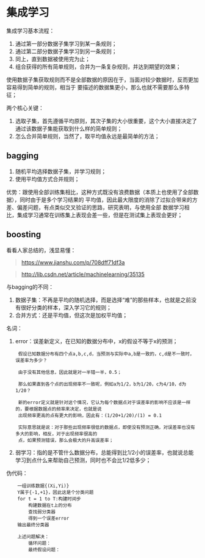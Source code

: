 # 集成学习
集成学习基本流程：
1. 通过第一部分数据子集学习到某一条规则；
2. 通过第二部分数据子集学习到另一条规则；
3. 同上，直到数据被使用完为止；
4. 组合获得的所有简单规则，合并为一条复杂规则，并达到期望的效果；

使用数据子集获取规则而不是全部数据的原因在于，当面对较少数据时，反而更加容易得到简单的规则，相当于
要描述的数据集更小，那么也就不需要那么多特征；

两个核心关键：
1. 选取子集，首先遵循平均原则，其次子集的大小很重要，这个大小直接决定了通过该数据子集能获取到什么样的简单规则；
2. 怎么合并简单规则，当然了，取平均值永远是最简单的方法；

## bagging
1. 随机平均选择数据子集，并学习规则；
2. 使用平均值方式合并规则；

优势：跟使用全部训练集相比，这种方式既没有浪费数据（本质上也使用了全部数据），同时由于是多个学习结果的
平均值，因此最大限度的消除了过拟合带来的方差、偏差问题，有点类似交叉验证的思路，研究表明，与使用全部
数据学习相比，集成学习通常在训练集上表现会差一些，但是在测试集上表现会更好；

## boosting
看看人家总结的，浅显易懂：
> https://www.jianshu.com/p/708dff71df3a

> http://lib.csdn.net/article/machinelearning/35135

与bagging的不同：
1. 数据子集：不再是平均的随机选择，而是选择“难”的那些样本，也就是之前没有很好分类的样本，深入学习它的规则；
2. 合并方式：还是平均值，但这次是加权平均值；

名词：
1. error：误差新定义，在已知的数据分布中，x的假设不等于x的预测；

        假设已知数据分布有四个点a,b,c,d，当预测与实际中a,b是一致的，c,d是不一致时，误差率为多少？

        由于没有其他信息，因此就是对一半错一半，0.5；

        那么如果直到各个点的出现频率不一致呢，例如a为1/2，b为1/20，c为4/10，d为1/20？

        新的error定义就是针对这个情况，它认为每个数据点对于误差率的影响不应该是一样的，要根据数据点的频率来决定，也就是说
        出现频率更高的点有更大的影响，因此有：(1/20+1/20)/(1) = 0.1

        实际意思就是说：对于那些出现频率很低的数据点，即使没有预测正确，对误差率也没有多大的影响，相反，对于出现频率很高的
        点，如果预测错误，那么会极大的升高误差率；

2. 弱学习：指的是不管什么数据分布，总能得到比1/2小的误差率，也就说总能学习到点什么来帮助自己预测，同时也不会比1/2低多少；

伪代码：
        
        一组训练数据{(Xi,Yi)}
        Y属于{-1,+1}，因此这是个分类问题
        for t = 1 to T:构建时间步
            构建数据在t上的分布
            查找弱分类器
            得到一个误差error
        输出最终分类器
        
        上述问题解决：
            循环问题：
            最终假设问题：
